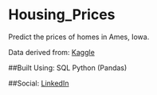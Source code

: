 # Housing_Prices
Predict the prices of homes in Ames, Iowa. 

Data derived from: [Kaggle](https://www.kaggle.com/competitions/house-prices-advanced-regression-techniques)


##Built Using:
  SQL
  Python (Pandas)

##Social:
[LinkedIn](https://www.linkedin.com/in/mei-kimura/)